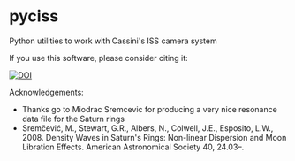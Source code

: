 pyciss
======

Python utilities to work with Cassini's ISS camera system

If you use this software, please consider citing it:

[![DOI](https://zenodo.org/badge/15486/michaelaye/pyciss.svg)](https://zenodo.org/badge/latestdoi/15486/michaelaye/pyciss)

Acknowledgements:

 * Thanks go to Miodrac Sremcevic for producing a very nice resonance data file for the Saturn rings
  * Sremčević, M., Stewart, G.R., Albers, N., Colwell, J.E., Esposito, L.W., 2008. Density Waves in Saturn's Rings: Non-linear Dispersion and Moon Libration Effects. American Astronomical Society 40, 24.03–.
